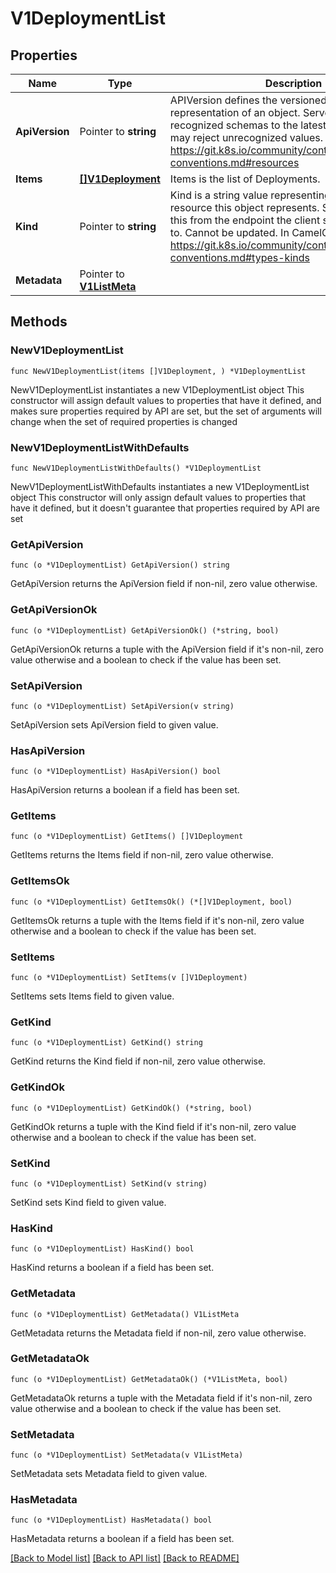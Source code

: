 # V1DeploymentList

## Properties

Name | Type | Description | Notes
------------ | ------------- | ------------- | -------------
**ApiVersion** | Pointer to **string** | APIVersion defines the versioned schema of this representation of an object. Servers should convert recognized schemas to the latest internal value, and may reject unrecognized values. More info: https://git.k8s.io/community/contributors/devel/api-conventions.md#resources | [optional] 
**Items** | [**[]V1Deployment**](V1Deployment.md) | Items is the list of Deployments. | 
**Kind** | Pointer to **string** | Kind is a string value representing the REST resource this object represents. Servers may infer this from the endpoint the client submits requests to. Cannot be updated. In CamelCase. More info: https://git.k8s.io/community/contributors/devel/api-conventions.md#types-kinds | [optional] 
**Metadata** | Pointer to [**V1ListMeta**](V1ListMeta.md) |  | [optional] 

## Methods

### NewV1DeploymentList

`func NewV1DeploymentList(items []V1Deployment, ) *V1DeploymentList`

NewV1DeploymentList instantiates a new V1DeploymentList object
This constructor will assign default values to properties that have it defined,
and makes sure properties required by API are set, but the set of arguments
will change when the set of required properties is changed

### NewV1DeploymentListWithDefaults

`func NewV1DeploymentListWithDefaults() *V1DeploymentList`

NewV1DeploymentListWithDefaults instantiates a new V1DeploymentList object
This constructor will only assign default values to properties that have it defined,
but it doesn't guarantee that properties required by API are set

### GetApiVersion

`func (o *V1DeploymentList) GetApiVersion() string`

GetApiVersion returns the ApiVersion field if non-nil, zero value otherwise.

### GetApiVersionOk

`func (o *V1DeploymentList) GetApiVersionOk() (*string, bool)`

GetApiVersionOk returns a tuple with the ApiVersion field if it's non-nil, zero value otherwise
and a boolean to check if the value has been set.

### SetApiVersion

`func (o *V1DeploymentList) SetApiVersion(v string)`

SetApiVersion sets ApiVersion field to given value.

### HasApiVersion

`func (o *V1DeploymentList) HasApiVersion() bool`

HasApiVersion returns a boolean if a field has been set.

### GetItems

`func (o *V1DeploymentList) GetItems() []V1Deployment`

GetItems returns the Items field if non-nil, zero value otherwise.

### GetItemsOk

`func (o *V1DeploymentList) GetItemsOk() (*[]V1Deployment, bool)`

GetItemsOk returns a tuple with the Items field if it's non-nil, zero value otherwise
and a boolean to check if the value has been set.

### SetItems

`func (o *V1DeploymentList) SetItems(v []V1Deployment)`

SetItems sets Items field to given value.


### GetKind

`func (o *V1DeploymentList) GetKind() string`

GetKind returns the Kind field if non-nil, zero value otherwise.

### GetKindOk

`func (o *V1DeploymentList) GetKindOk() (*string, bool)`

GetKindOk returns a tuple with the Kind field if it's non-nil, zero value otherwise
and a boolean to check if the value has been set.

### SetKind

`func (o *V1DeploymentList) SetKind(v string)`

SetKind sets Kind field to given value.

### HasKind

`func (o *V1DeploymentList) HasKind() bool`

HasKind returns a boolean if a field has been set.

### GetMetadata

`func (o *V1DeploymentList) GetMetadata() V1ListMeta`

GetMetadata returns the Metadata field if non-nil, zero value otherwise.

### GetMetadataOk

`func (o *V1DeploymentList) GetMetadataOk() (*V1ListMeta, bool)`

GetMetadataOk returns a tuple with the Metadata field if it's non-nil, zero value otherwise
and a boolean to check if the value has been set.

### SetMetadata

`func (o *V1DeploymentList) SetMetadata(v V1ListMeta)`

SetMetadata sets Metadata field to given value.

### HasMetadata

`func (o *V1DeploymentList) HasMetadata() bool`

HasMetadata returns a boolean if a field has been set.


[[Back to Model list]](../README.md#documentation-for-models) [[Back to API list]](../README.md#documentation-for-api-endpoints) [[Back to README]](../README.md)


